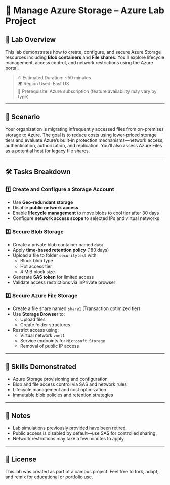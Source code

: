 # 🚀 Manage Azure Storage – Azure Lab Project

## 🧪 Lab Overview
This lab demonstrates how to create, configure, and secure Azure Storage resources including **Blob containers** and **File shares**. You'll explore lifecycle management, access control, and network restrictions using the Azure portal.

> ⏱ Estimated Duration: ~50 minutes  
> 🌍 Region Used: East US  
> 🔐 Prerequisite: Azure subscription (feature availability may vary by type)

---

## 🧩 Scenario
Your organization is migrating infrequently accessed files from on-premises storage to Azure. The goal is to reduce costs using lower-priced storage tiers and evaluate Azure’s built-in protection mechanisms—network access, authentication, authorization, and replication. You’ll also assess Azure Files as a potential host for legacy file shares.

---

## 🛠️ Tasks Breakdown

### 1️⃣ Create and Configure a Storage Account
- Use **Geo-redundant storage**
- Disable **public network access**
- Enable **lifecycle management** to move blobs to cool tier after 30 days
- Configure **network access scope** to selected IPs and virtual networks

### 2️⃣ Secure Blob Storage
- Create a private blob container named `data`
- Apply **time-based retention policy** (180 days)
- Upload a file to folder `securitytest` with:
  - Block blob type
  - Hot access tier
  - 4 MiB block size
- Generate **SAS token** for limited access
- Validate access restrictions via InPrivate browser

### 3️⃣ Secure Azure File Storage
- Create a file share named `share1` (Transaction optimized tier)
- Use **Storage Browser** to:
  - Upload files
  - Create folder structures
- Restrict access using:
  - Virtual network `vnet1`
  - Service endpoints for `Microsoft.Storage`
  - Removal of public IP access

---

## 🧠 Skills Demonstrated
- Azure Storage provisioning and configuration
- Blob and file access control via SAS and network rules
- Lifecycle management and cost optimization
- Immutable blob policies and retention strategies

---

## 📎 Notes
- Lab simulations previously provided have been retired.
- Public access is disabled by default—use SAS for controlled sharing.
- Network restrictions may take a few minutes to apply.

---

## 🧾 License
This lab was created as part of a campus project. Feel free to fork, adapt, and remix for educational or portfolio use.

